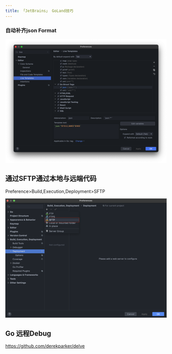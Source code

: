```yaml
---
title: 「JetBrains」 GoLand技巧
---
```






### 自动补齐json Format

![](./goland/image-20210226143349557.png)

## 通过SFTP通过本地与远端代码

Preference>Build,Execution,Deployment>SFTP

![image-20210113213035550](./goland/image-20210113213035550.png)



## Go 远程Debug

https://github.com/derekparker/delve
